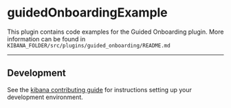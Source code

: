 # guidedOnboardingExample

This plugin contains code examples for the Guided Onboarding plugin. More information can be found in `KIBANA_FOLDER/src/plugins/guided_onboarding/README.md`

---

## Development

See the [kibana contributing guide](https://github.com/elastic/kibana/blob/main/CONTRIBUTING.md) for instructions setting up your development environment.
